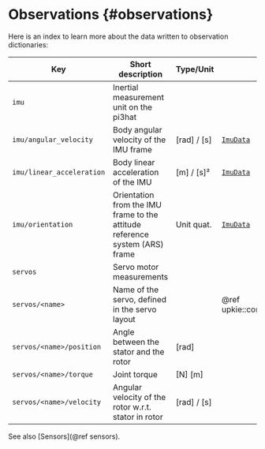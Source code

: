 # Observations {#observations}

Here is an index to learn more about the data written to observation dictionaries:

| Key | Short description | Type/Unit | Details |
|-----|-------------------|-----------|---------|
| `imu` | Inertial measurement unit on the pi3hat | | |
| `imu/angular_velocity` | Body angular velocity of the IMU frame | [rad] / [s] | [`ImuData`](https://upkie.github.io/vulp/structvulp_1_1actuation_1_1ImuData.html) |
| `imu/linear_acceleration` | Body linear acceleration of the IMU | [m] / [s]² | [`ImuData`](https://upkie.github.io/vulp/structvulp_1_1actuation_1_1ImuData.html) |
| `imu/orientation` | Orientation from the IMU frame to the attitude reference system (ARS) frame | Unit quat. | [`ImuData`](https://upkie.github.io/vulp/structvulp_1_1actuation_1_1ImuData.html) |
| `servos` | Servo motor measurements | | |
| `servos/<name>` | Name of the servo, defined in the servo layout | | @ref upkie::config::servo_layout |
| `servos/<name>/position` | Angle between the stator and the rotor | [rad] | |
| `servos/<name>/torque`   | Joint torque | [N] [m] | |
| `servos/<name>/velocity` | Angular velocity of the rotor w.r.t. stator in rotor | [rad] / [s] | |

See also [Sensors](@ref sensors).
